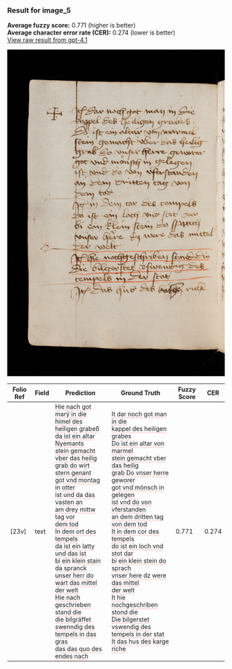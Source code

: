 ### Result for image_5
**Average fuzzy score:** 0.771 (higher is better)<br>**Average character error rate (CER):** 0.274 (lower is better)<br>[View raw result from gpt-4.1](https://github.com/RISE-UNIBAS/humanities_data_benchmark/blob/main/results/2025-10-21/T0273/request_T0273_image_5.json)

<img src="https://github.com/RISE-UNIBAS/humanities_data_benchmark/blob/main/benchmarks/medieval_manuscripts/images/image_5.jpg?raw=true" alt="image_5" width="800px">

<style>
.diff { text-decoration: underline; text-decoration-color: #ffcccc; text-decoration-style: wavy; }
</style>

| Folio Ref | Field | Prediction | Ground Truth | Fuzzy Score | CER |
|-----------|-------|------------|--------------|-------------|-----|
| [23v] | text | <span class="diff">Hie nach got marÿ in die<br> himel des heiligen grabeß<br> da ist ein altar Nyemants<br> stein gemacht vber das heilig<br> grab do </span>w<span class="diff">irt stern genant<br> got vnd montag in otter<br> ist </span>u<span class="diff">nd da das vasten an<br> am drey mittw tag vor<br> dem tod<br> In dem ort des tempels<br> da ist ein latty und das ist<br> bi ein</span> k<span class="diff">lein stain da spranck<br> unser herr do wart das mittel<br> der welt<br> Hie nach geschrieben stand die<br> die bilgräffet swenndig des<br> tempels in das gras<br> das das quo des endes nach</span> | <span class="diff">It dar noch got man in die<br> kappel des heiligen grabes<br> Do ist ein altar von marmel<br> stein gemacht vber das heilig<br> grab Do vnser herre ge</span>w<span class="diff">orer<br> got vnd mönsch in gelegen<br> ist vnd do von vferstanden<br> an dem dritten tag von dem tod<br> It in dem cor des tempels<br> do ist ein loch vnd stot dar<br> bi ein klein stein do sprach<br> vnser here dz were das mittel<br> der welt<br> It hie nochgeschriben stond die<br> Die bilgerstet vswendig des<br> tempels in der stat<br> It das h</span>u<span class="diff">s des</span> k<span class="diff">arge riche</span> | 0.771 | 0.274 |
